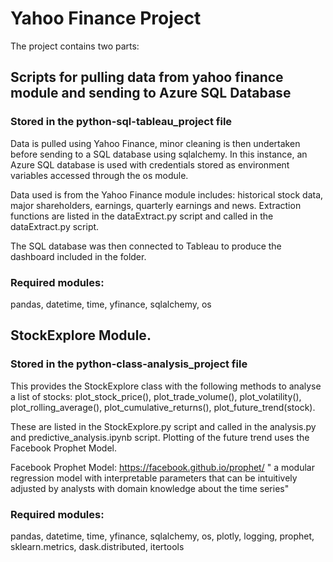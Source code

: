 # Yahoo Finance Project 

The project contains two parts:

## Scripts for pulling data from yahoo finance module and sending to Azure SQL Database
### Stored in the python-sql-tableau_project file
Data is pulled using Yahoo Finance, minor cleaning is then undertaken before sending to a SQL database 
using sqlalchemy. In this instance, an Azure SQL database is used with credentials stored as environment variables 
accessed through the os module. 

Data used is from the Yahoo Finance module includes: historical stock data, major shareholders, earnings, 
quarterly earnings and news.
Extraction functions are listed in the dataExtract.py script and called in the dataExtract.py script.

The SQL database was then connected to Tableau to produce the dashboard included in the folder.

### Required modules:
pandas, datetime, time, yfinance, sqlalchemy, os

## StockExplore Module. 
### Stored in the python-class-analysis_project file
This provides the StockExplore class with the following methods to analyse a list of stocks:
plot_stock_price(), plot_trade_volume(), plot_volatility(), plot_rolling_average(), plot_cumulative_returns(), 
plot_future_trend(stock). 

These are listed in the StockExplore.py script and called in the analysis.py and predictive_analysis.ipynb script.
Plotting of the future trend uses the Facebook Prophet Model.

Facebook Prophet Model: https://facebook.github.io/prophet/
" a modular regression model with interpretable parameters that can be intuitively adjusted 
by analysts with domain knowledge about the time series"

### Required modules: 
pandas, datetime, time, yfinance, sqlalchemy, os, plotly, logging, prophet, sklearn.metrics, dask.distributed, itertools
